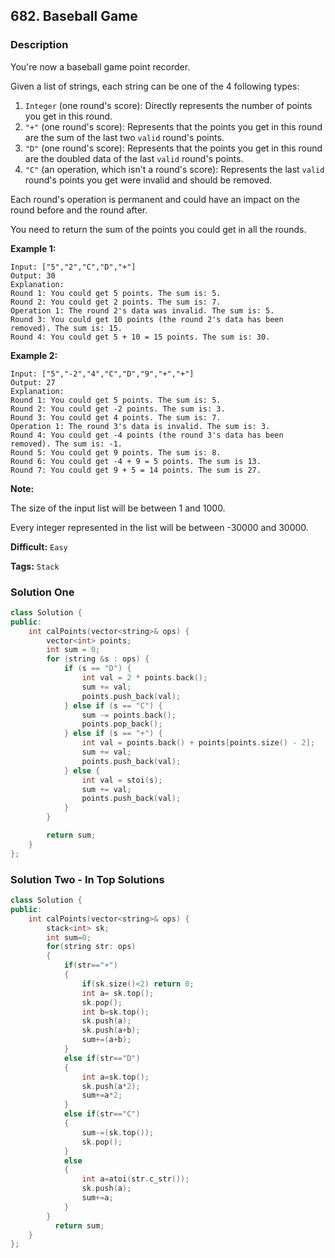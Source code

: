 ## 682. Baseball Game

### Description

You're now a baseball game point recorder.

Given a list of strings, each string can be one of the 4 following types:

1. `Integer` (one round's score): Directly represents the number of points you get in this round.
2. `"+"` (one round's score): Represents that the points you get in this round are the sum of the last two `valid` round's points.
3. `"D"` (one round's score): Represents that the points you get in this round are the doubled data of the last `valid` round's points.
4. `"C"` (an operation, which isn't a round's score): Represents the last `valid` round's points you get were invalid and should be removed.

Each round's operation is permanent and could have an impact on the round before and the round after.

You need to return the sum of the points you could get in all the rounds.

**Example 1:**

```
Input: ["5","2","C","D","+"]
Output: 30
Explanation: 
Round 1: You could get 5 points. The sum is: 5.
Round 2: You could get 2 points. The sum is: 7.
Operation 1: The round 2's data was invalid. The sum is: 5.  
Round 3: You could get 10 points (the round 2's data has been removed). The sum is: 15.
Round 4: You could get 5 + 10 = 15 points. The sum is: 30.

```

**Example 2:**

```
Input: ["5","-2","4","C","D","9","+","+"]
Output: 27
Explanation: 
Round 1: You could get 5 points. The sum is: 5.
Round 2: You could get -2 points. The sum is: 3.
Round 3: You could get 4 points. The sum is: 7.
Operation 1: The round 3's data is invalid. The sum is: 3.  
Round 4: You could get -4 points (the round 3's data has been removed). The sum is: -1.
Round 5: You could get 9 points. The sum is: 8.
Round 6: You could get -4 + 9 = 5 points. The sum is 13.
Round 7: You could get 9 + 5 = 14 points. The sum is 27.

```

**Note:**

The size of the input list will be between 1 and 1000.

Every integer represented in the list will be between -30000 and 30000.



**Difficult:** `Easy`

**Tags:** `Stack`



### Solution One

```c++
class Solution {
public:
    int calPoints(vector<string>& ops) {
        vector<int> points;
        int sum = 0;
        for (string &s : ops) {
            if (s == "D") {
                int val = 2 * points.back();
                sum += val;
                points.push_back(val);
            } else if (s == "C") {
                sum -= points.back();
                points.pop_back();
            } else if (s == "+") {
                int val = points.back() + points[points.size() - 2];
                sum += val;
                points.push_back(val);
            } else {
                int val = stoi(s);
                sum += val;
                points.push_back(val);
            }
        }

        return sum;
    }
};
```



### Solution Two - In Top Solutions

```c++
class Solution {
public:
    int calPoints(vector<string>& ops) {
        stack<int> sk;
        int sum=0;
        for(string str: ops)
        {
            if(str=="+")
            {
                if(sk.size()<2) return 0;
                int a= sk.top();
                sk.pop();
                int b=sk.top();
                sk.push(a);
                sk.push(a+b);
                sum+=(a+b);
            }
            else if(str=="D")
            {
                int a=sk.top();
                sk.push(a*2);
                sum+=a*2;
            }
            else if(str=="C")
            {
                sum-=(sk.top());
                sk.pop();
            }
            else 
            {
                int a=atoi(str.c_str());
                sk.push(a);
                sum+=a;
            }
        }
          return sum;
    }
};
```



